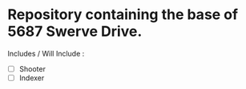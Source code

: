# Repository containing the base of 5687 Swerve Drive.

Includes / Will Include :
  - [ ] Shooter
  - [ ] Indexer

